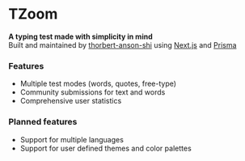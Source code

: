 # TZoom

**A typing test made with simplicity in mind**\
Built and maintained by [thorbert-anson-shi](https://github.com/thorbert-anson-shi) using [Next.js](https://nextjs.org/) and [Prisma](https://www.prisma.io/)

### Features

- Multiple test modes (words, quotes, free-type)
- Community submissions for text and words
- Comprehensive user statistics

### Planned features

- Support for multiple languages
- Support for user defined themes and color palettes
